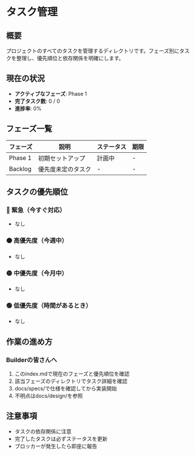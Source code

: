 # タスク管理

## 概要
プロジェクトのすべてのタスクを管理するディレクトリです。フェーズ別にタスクを整理し、優先順位と依存関係を明確にします。

## 現在の状況
- **アクティブなフェーズ**: Phase 1
- **完了タスク数**: 0 / 0
- **進捗率**: 0%

## フェーズ一覧

| フェーズ | 説明 | ステータス | 期限 |
|---------|------|-----------|------|
| Phase 1 | 初期セットアップ | 計画中 | - |
| Backlog | 優先度未定のタスク | - | - |

## タスクの優先順位

### 🔴 緊急（今すぐ対応）
- なし

### 🟠 高優先度（今週中）
- なし

### 🟡 中優先度（今月中）
- なし

### 🟢 低優先度（時間があるとき）
- なし

## 作業の進め方

### Builderの皆さんへ
1. このindex.mdで現在のフェーズと優先順位を確認
2. 該当フェーズのディレクトリでタスク詳細を確認
3. docs/specs/で仕様を確認してから実装開始
4. 不明点はdocs/design/を参照

## 注意事項
- タスクの依存関係に注意
- 完了したタスクは必ずステータスを更新
- ブロッカーが発生したら即座に報告
